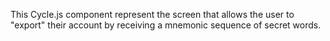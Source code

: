 <!--
SPDX-FileCopyrightText: 2021 The Manyverse Authors

SPDX-License-Identifier: CC-BY-4.0
-->

This Cycle.js component represent the screen that allows the user to "export" their account by receiving a mnemonic sequence of secret words.
